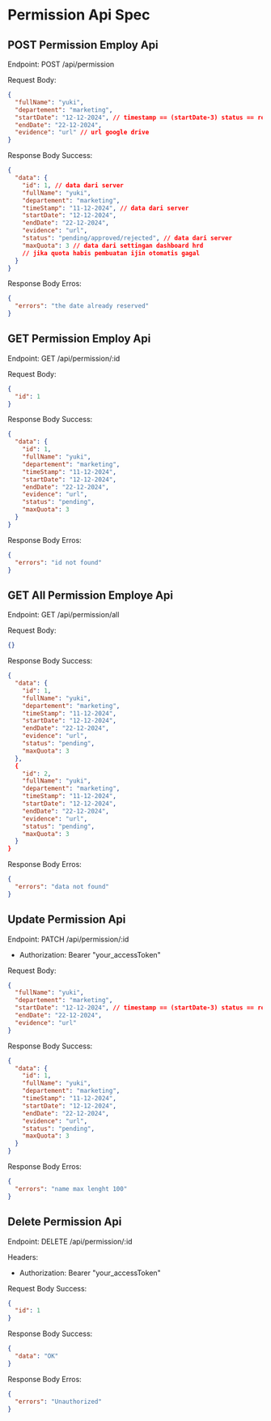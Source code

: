 # Permission Api Spec

## POST Permission Employ Api

Endpoint: POST /api/permission

Request Body:

```json
{
  "fullName": "yuki",
  "departement": "marketing",
  "startDate": "12-12-2024", // timestamp == (startDate-3) status == reject;
  "endDate": "22-12-2024",
  "evidence": "url" // url google drive
}
```

Response Body Success:

```json
{
  "data": {
    "id": 1, // data dari server
    "fullName": "yuki",
    "departement": "marketing",
    "timeStamp": "11-12-2024", // data dari server
    "startDate": "12-12-2024",
    "endDate": "22-12-2024",
    "evidence": "url",
    "status": "pending/approved/rejected", // data dari server
    "maxQuota": 3 // data dari settingan dashboard hrd
    // jika quota habis pembuatan ijin otomatis gagal
  }
}
```

Response Body Erros:

```json
{
  "errors": "the date already reserved"
}
```

## GET Permission Employ Api

Endpoint: GET /api/permission/:id

Request Body:

```json
{
  "id": 1
}
```

Response Body Success:

```json
{
  "data": {
    "id": 1,
    "fullName": "yuki",
    "departement": "marketing",
    "timeStamp": "11-12-2024",
    "startDate": "12-12-2024",
    "endDate": "22-12-2024",
    "evidence": "url",
    "status": "pending",
    "maxQuota": 3
  }
}
```

Response Body Erros:

```json
{
  "errors": "id not found"
}
```

## GET All Permission Employe Api

Endpoint: GET /api/permission/all

Request Body:

```json
{}
```

Response Body Success:

```json
{
  "data": {
    "id": 1,
    "fullName": "yuki",
    "departement": "marketing",
    "timeStamp": "11-12-2024",
    "startDate": "12-12-2024",
    "endDate": "22-12-2024",
    "evidence": "url",
    "status": "pending",
    "maxQuota": 3
  },
  {
    "id": 2,
    "fullName": "yuki",
    "departement": "marketing",
    "timeStamp": "11-12-2024",
    "startDate": "12-12-2024",
    "endDate": "22-12-2024",
    "evidence": "url",
    "status": "pending",
    "maxQuota": 3
  }
}
```

Response Body Erros:

```json
{
  "errors": "data not found"
}
```

## Update Permission Api

Endpoint: PATCH /api/permission/:id

- Authorization: Bearer "your_accessToken"

Request Body:

```json
{
  "fullName": "yuki",
  "departement": "marketing",
  "startDate": "12-12-2024", // timestamp == (startDate-3) status == reject;
  "endDate": "22-12-2024",
  "evidence": "url"
}
```

Response Body Success:

```json
{
  "data": {
    "id": 1,
    "fullName": "yuki",
    "departement": "marketing",
    "timeStamp": "11-12-2024",
    "startDate": "12-12-2024",
    "endDate": "22-12-2024",
    "evidence": "url",
    "status": "pending",
    "maxQuota": 3
  }
}
```

Response Body Erros:

```json
{
  "errors": "name max lenght 100"
}
```

## Delete Permission Api

Endpoint: DELETE /api/permission/:id

Headers:

- Authorization: Bearer "your_accessToken"

Request Body Success:

```json
{
  "id": 1
}
```

Response Body Success:

```json
{
  "data": "OK"
}
```

Response Body Erros:

```json
{
  "errors": "Unauthorized"
}
```
